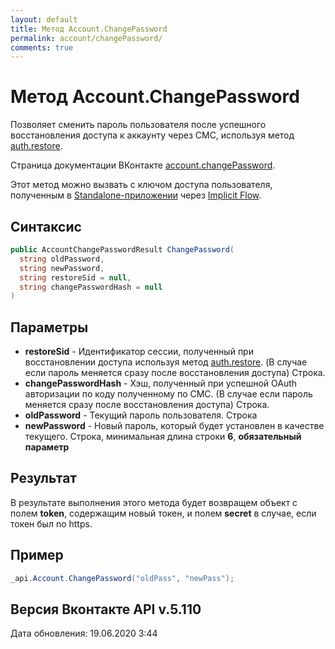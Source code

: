 ```yaml
---
layout: default
title: Метод Account.ChangePassword
permalink: account/changePassword/
comments: true
---
```

# Метод Account.ChangePassword
Позволяет сменить пароль пользователя после успешного восстановления доступа к аккаунту через СМС, используя метод [auth.restore](https://vknet.github.io/vk/auth/restore/).

Страница документации ВКонтакте [account.changePassword](https://vk.com/dev/account.changePassword).

Этот метод можно вызвать с ключом доступа пользователя, полученным в [Standalone-приложении](https://vk.com/dev/standalone) через [Implicit Flow](https://vk.com/dev/implicit_flow_user).

## Синтаксис
``` csharp
public AccountChangePasswordResult ChangePassword(
  string oldPassword,
  string newPassword,
  string restoreSid = null,
  string changePasswordHash = null
)
```

## Параметры
+ **restoreSid** - Идентификатор сессии, полученный при восстановлении доступа используя метод [auth.restore](https://vknet.github.io/vk/auth/restore/). (В случае если пароль меняется сразу после восстановления доступа)
Строка.
+ **changePasswordHash** - Хэш, полученный при успешной OAuth авторизации по коду полученному по СМС. (В случае если пароль меняется сразу после восстановления доступа)
Строка.
+ **oldPassword** - Текущий пароль пользователя.
Строка
+ **newPassword** - Новый пароль, который будет установлен в качестве текущего. 
Строка, минимальная длина строки **6**, **обязательный параметр**

## Результат
В результате выполнения этого метода будет возвращем объект с полем **token**, содержащим новый токен, и полем **secret** в случае, если токен был no https. 

## Пример
``` csharp
_api.Account.ChangePassword("oldPass", "newPass");
```

## Версия Вконтакте API v.5.110
Дата обновления: 19.06.2020 3:44
